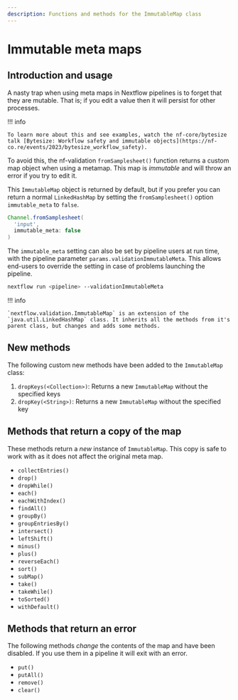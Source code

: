 ```yaml
---
description: Functions and methods for the ImmutableMap class
---
```


# Immutable meta maps

## Introduction and usage

A nasty trap when using meta maps in Nextflow pipelines is to forget that they are mutable.
That is; if you edit a value then it will persist for other processes.

!!! info

    To learn more about this and see examples, watch the nf-core/bytesize talk [Bytesize: Workflow safety and immutable objects](https://nf-co.re/events/2023/bytesize_workflow_safety).

To avoid this, the nf-validation `fromSamplesheet()` function returns a custom map object when using a metamap.
This map is _immutable_ and will throw an error if you try to edit it.

This `ImmutableMap` object is returned by default, but if you prefer you can return a normal `LinkedHashMap` by setting the `fromSamplesheet()` option `immutable_meta` to `false`.

```groovy
Channel.fromSamplesheet(
  'input',
  immutable_meta: false
)
```

The `immutable_meta` setting can also be set by pipeline users at run time, with the pipeline parameter `params.validationImmutableMeta`.
This allows end-users to override the setting in case of problems launching the pipeline.

```bash
nextflow run <pipeline> --validationImmutableMeta
```

!!! info

    `nextflow.validation.ImmutableMap` is an extension of the `java.util.LinkedHashMap` class. It inherits all the methods from it's parent class, but changes and adds some methods.

## New methods

The following custom new methods have been added to the `ImmutableMap` class:

1. `dropKeys(<Collection>)`: Returns a new `ImmutableMap` without the specified keys
2. `dropKey(<String>)`: Returns a new `ImmutableMap` without the specified key

## Methods that return a copy of the map

These methods return a _new_ instance of `ImmutableMap`.
This copy is safe to work with as it does not affect the original meta map.

- `collectEntries()`
- `drop()`
- `dropWhile()`
- `each()`
- `eachWithIndex()`
- `findAll()`
- `groupBy()`
- `groupEntriesBy()`
- `intersect()`
- `leftShift()`
- `minus()`
- `plus()`
- `reverseEach()`
- `sort()`
- `subMap()`
- `take()`
- `takeWhile()`
- `toSorted()`
- `withDefault()`

## Methods that return an error

The following methods _change_ the contents of the map and have been disabled.
If you use them in a pipeline it will exit with an error.

- `put()`
- `putAll()`
- `remove()`
- `clear()`

